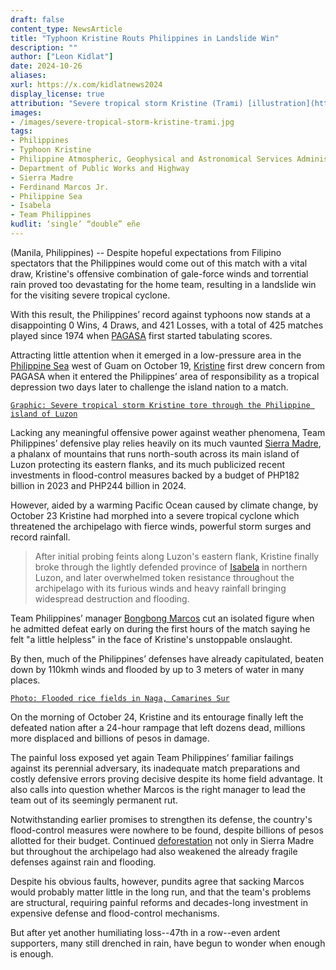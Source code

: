 ```yaml
---
draft: false
content_type: NewsArticle
title: "Typhoon Kristine Routs Philippines in Landslide Win"
description: ""
author: ["Leon Kidlat"]
date: 2024-10-26
aliases:
xurl: https://x.com/kidlatnews2024
display_license: true
attribution: "Severe tropical storm Kristine (Trami) [illustration](https://en.wikipedia.org/wiki/File:ECDM_20241023_TC_TRAMI.pdf) and flooded rice fields in Naga, Camarines Sur [photo](https://commons.wikimedia.org/wiki/File:Rice_fields_submerged_in_flooding_in_Naga,_Camarines_Sur.jpg) from Wikimedia."
images:
- /images/severe-tropical-storm-kristine-trami.jpg
tags:
- Philippines
- Typhoon Kristine
- Philippine Atmospheric, Geophysical and Astronomical Services Administration
- Department of Public Works and Highway
- Sierra Madre
- Ferdinand Marcos Jr.
- Philippine Sea
- Isabela
- Team Philippines
kudlit: ‘single’ “double” eñe
---
```

(Manila, Philippines) -- Despite hopeful expectations from Filipino spectators that the Philippines would come out of this match with a vital draw, Kristine's offensive combination of gale-force winds and torrential rain proved too devastating for the home team, resulting in a landslide win for the visiting severe tropical cyclone.

With this result, the Philippines’ record against typhoons now stands at a disappointing 0 Wins, 4 Draws, and 421 Losses, with a total of 425 matches played since 1974 when [PAGASA](/tags/philippine-atmospheric-geophysical-and-astronomical-services-administration) first started tabulating scores.

Attracting little attention when it emerged in a low-pressure area in the [Philippine Sea](/tags/philippine-sea) west of Guam on October 19, [Kristine](/tags/typhoon-kristine) first drew concern from  PAGASA when it entered the Philippines’ area of responsibility as a tropical depression two days later to challenge the island nation to a match.

[`Graphic: Severe tropical storm Kristine tore through the Philippine island of Luzon`](/images/severe-tropical-storm-kristine-trami.jpg)

Lacking any meaningful offensive power against weather phenomena, Team Philippines’ defensive play relies heavily on its much vaunted [Sierra Madre](/tags/sierra-madre), a phalanx of mountains that runs north-south across its main island of Luzon protecting its eastern flanks, and its much publicized recent investments in flood-control measures backed by a budget of PHP182 billion in 2023 and PHP244 billion in 2024.

However, aided by a warming Pacific Ocean caused by climate change, by October 23 Kristine had morphed into a severe tropical cyclone which threatened the archipelago with fierce winds, powerful storm surges and record rainfall.

>After initial probing feints along Luzon's eastern flank, Kristine finally broke through the lightly defended province of [Isabela](/tags/isabela) in northern Luzon, and later overwhelmed token resistance throughout the archipelago with its furious winds and heavy rainfall bringing widespread destruction and flooding.

Team Philippines’ manager [Bongbong Marcos](/tags/ferdinand-marcos-jr) cut an isolated figure when he admitted defeat early on during the first hours of the match saying he felt "a little helpless" in the face of Kristine's unstoppable onslaught.

By then, much of the Philippines’ defenses have already capitulated, beaten down by 110kmh winds and flooded by up to 3 meters of water in many places.

[`Photo: Flooded rice fields in Naga, Camarines Sur`](/images/flooded-rice-fields-naga-camarines-sur.jpg)

On the morning of October 24, Kristine and its entourage finally left the defeated nation after a 24-hour rampage that left dozens dead, millions more displaced and billions of pesos in damage.

The painful loss exposed yet again Team Philippines’ familiar failings against its perennial adversary, its inadequate match preparations and costly defensive errors proving decisive despite its home field advantage. It also calls into question whether Marcos is the right manager to lead the team out of its seemingly permanent rut.

Notwithstanding earlier promises to strengthen its defense, the country's flood-control measures were nowhere to be found, despite billions of pesos allotted for their budget. Continued [deforestation](https://kidl.at/news/philippine-senator-ronald-dela-rosa-declares-trees-communist-sympathizers-calls-for-complete-deforestation-of-mountains/) not only in Sierra Madre but throughout the archipelago had also weakened the already fragile defenses against rain and flooding.

Despite his obvious faults, however, pundits agree that sacking Marcos would probably matter little in the long run, and that the team's problems are structural, requiring painful reforms and decades-long investment in expensive defense and flood-control mechanisms.

But after yet another humiliating loss--47th in a row--even ardent supporters, many still drenched in rain, have begun to wonder when enough is enough.
